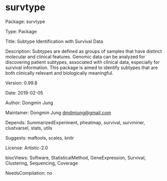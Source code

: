 # survtype

Package: survtype

Type: Package

Title: Subtype Identification with Survival Data

Description: Subtypes are defined as groups of samples that have distinct molecular and clinical features. Genomic data can be analyzed for discovering patient subtypes, associated with clinical data, especially for survival information. This package is aimed to identify subtypes that are both clinically relevant and biologically meaningful.

Version: 0.99.8

Date: 2019-02-05

Author: Dongmin Jung

Maintainer: Dongmin Jung <dmdmjung@gmail.com>

Depends: SummarizedExperiment, pheatmap, survival, survminer, clustvarsel, stats, utils

Suggests: maftools, scales, knitr

License: Artistic-2.0

biocViews: Software, StatisticalMethod, GeneExpression, Survival, Clustering, Sequencing, Coverage

NeedsCompilation: no





